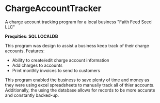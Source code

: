 # ChargeAccountTracker
A charge account tracking program for a local business "Faith Feed Seed LLC"

**Prequities: SQL LOCALDB**

This program was design to assist a business keep track of their charge accounts.
Features:
<ul>
  <li>Ability to create/edit charge account information</li>
  <li>Add charges to accounts</li>
  <li>Print monthly invoices to send to customers</li>
</ul>
  
This program enabled the business to save plenty of time and money as they were using excel spreadsheets to manually track all of thier accounts. Additionally, the using the database allows for records to be more accurate and constantly backed-up.
